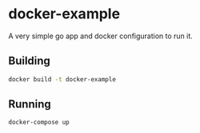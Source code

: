 # docker-example
A very simple go app and docker configuration to run it.

## Building
```sh
docker build -t docker-example
```

## Running
```sh
docker-compose up
```
